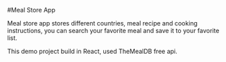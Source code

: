 #Meal Store App

Meal store app stores different countries, meal recipe and cooking instructions, you can search your favorite meal and save it to your favorite list.

This demo project build in React, used TheMealDB free api.
